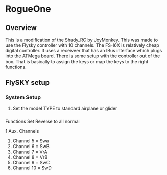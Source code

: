 # RogueOne

## Overview 
This is a modification of the Shady_RC by JoyMonkey. This was made to use the Flysky controller with 10 channels. The FS-I6X is relatively cheap digital controller. It uses a receiveer that has an IBus interface which plugs into the ATMega board. There is some setup with the controller out of the box. That is basically to assign the keys or map the keys to the right functions. 

## FlySKY setup

### System Setup 
1. Set the model TYPE to standard airplane or glider

### 
Functions Set Reverse to all normal

1 Aux. Channels
1. Channel 5 = Swa
2. Channel 6 = SwB
3. Channel 7 = VrA
4. Channel 8 = VrB
5. Channel 9 = SwC
6. Channel 10 = SwD
